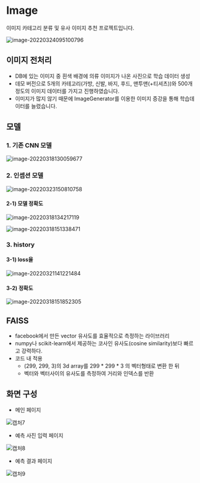 # Image

이미지 카테고리 분류 및 유사 이미지 추천 프로젝트입니다.

![image-20220324095100796](README.assets/image-20220324095100796.png)



## 이미지 전처리

- DB에 있는 이미지 중 흰색 배경에 의류 이미지가 나온 사진으로 학습 데이터 생성
- 데모 버전으로 5개의 카테고리(가방, 신발, 바지, 후드, 맨투맨(+티셔츠))와 500개 정도의 이미지 데이터를 가지고 진행하였습니다.
- 이미지가 많지 않기 때문에 ImageGenerator를 이용한 이미지 증강을 통해 학습데이터를 늘렸습니다.



## 모델

### 1. 기존 CNN 모델

![image-20220318130059677](README.assets/image-20220318130059677.png)



### 2. 인셉션 모델

![image-20220323150810758](README.assets/image-20220323150810758.png)

#### 2-1) 모델 정확도

![image-20220318134217119](README.assets/image-20220318134217119.png)



![image-20220318151338471](README.assets/image-20220318151338471.png)









### 3. history

#### 3-1) loss율

![image-20220321141221484](README.assets/image-20220321141221484.png)

#### 3-2) 정확도

![image-20220318151852305](README.assets/image-20220318151852305.png)



## FAISS

- facebook에서 만든 vector 유사도를 효율적으로 측정하는 라이브러리
- numpy나 scikit-learn에서 제공하는 코사인 유사도(cosine similarity)보다 빠르고 강력하다.
- 코드 내 적용
  - (299, 299, 3)의 3d array를 299 * 299 * 3 의 벡터형태로 변환 한 뒤
  - 벡터와 벡터사이의 유사도를 측정하여 거리와 인덱스를 반환



## 화면 구성

- 메인 페이지

![캡처7](README.assets/캡처7.png)

- 예측 사진 입력 페이지

![캡처8](README.assets/캡처8.png)

- 예측 결과 페이지

![캡처9](README.assets/캡처9.png)



